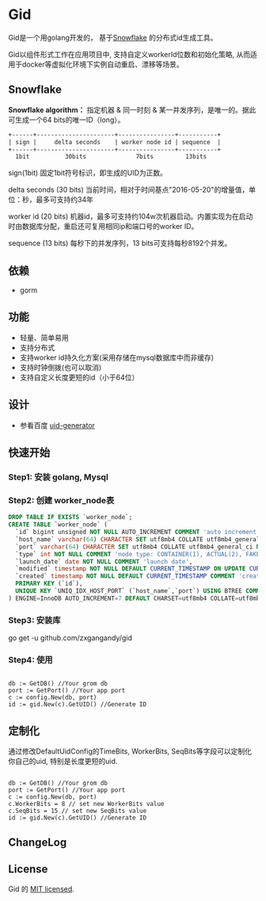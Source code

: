 # Gid
Gid是一个用golang开发的，
基于[Snowflake](https://github.com/twitter/snowflake) 的分布式id生成工具。

Gid以组件形式工作在应用项目中, 支持自定义workerId位数和初始化策略, 从而适用于docker等虚拟化环境下实例自动重启、漂移等场景。

## Snowflake

**Snowflake algorithm：** 
指定机器 & 同一时刻 & 某一并发序列，是唯一的。据此可生成一个64 bits的唯一ID（long）。

```xml
+------+----------------------+----------------+-----------+
| sign |     delta seconds    | worker node id | sequence  |
+------+----------------------+----------------+-----------+
  1bit          30bits              7bits         13bits
```
  
sign(1bit)
固定1bit符号标识，即生成的UID为正数。

delta seconds (30 bits)
当前时间，相对于时间基点"2016-05-20"的增量值，单位：秒，最多可支持约34年

worker id (20 bits)
机器id，最多可支持约104w次机器启动。内置实现为在启动时由数据库分配，重启还可复用相同ip和端口号的worker ID。

sequence (13 bits)
每秒下的并发序列，13 bits可支持每秒8192个并发。

## 依赖
- gorm


## 功能
- 轻量、简单易用
- 支持分布式
- 支持worker id持久化方案(采用存储在mysql数据库中而非缓存)
- 支持时钟倒拨(也可以取消)
- 支持自定义长度更短的id（小于64位）


## 设计
- 参看百度 [uid-generator](https://github.com/baidu/uid-generator)


## 快速开始

### Step1: 安装 golang, Mysql

### Step2: 创建 worker_node表

```sql
DROP TABLE IF EXISTS `worker_node`;
CREATE TABLE `worker_node` (
  `id` bigint unsigned NOT NULL AUTO_INCREMENT COMMENT 'auto increment id',
  `host_name` varchar(64) CHARACTER SET utf8mb4 COLLATE utf8mb4_general_ci NOT NULL COMMENT 'host name',
  `port` varchar(64) CHARACTER SET utf8mb4 COLLATE utf8mb4_general_ci NOT NULL COMMENT 'port',
  `type` int NOT NULL COMMENT 'node type: CONTAINER(1), ACTUAL(2), FAKE(3)',
  `launch_date` date NOT NULL COMMENT 'launch date',
  `modified` timestamp NOT NULL DEFAULT CURRENT_TIMESTAMP ON UPDATE CURRENT_TIMESTAMP COMMENT 'modified time',
  `created` timestamp NOT NULL DEFAULT CURRENT_TIMESTAMP COMMENT 'created time',
  PRIMARY KEY (`id`),
  UNIQUE KEY `UNIQ_IDX_HOST_PORT` (`host_name`,`port`) USING BTREE COMMENT 'host和端口的唯一索引'
) ENGINE=InnoDB AUTO_INCREMENT=7 DEFAULT CHARSET=utf8mb4 COLLATE=utf8mb4_general_ci COMMENT='DB WorkerID Assigner for UID Generator';

```

### Step3: 安装库

go get -u github.com/zxgangandy/gid 

### Step4: 使用

```golang

db := GetDB() //Your grom db
port := GetPort() //Your app port
c := config.New(db, port)
id := gid.New(c).GetUID() //Generate ID

```

## 定制化

通过修改DefaultUidConfig的TimeBits, WorkerBits, SeqBits等字段可以定制化你自己的uid, 特别是长度更短的uid.

```golang

db := GetDB() //Your grom db
port := GetPort() //Your app port
c := config.New(db, port)
c.WorkerBits = 8 // set new WorkerBits value
c.SeqBits = 15 // set new SeqBits value
id := gid.New(c).GetUID() //Generate ID

```

## ChangeLog


## License
Gid 的 [MIT licensed](./LICENSE).
